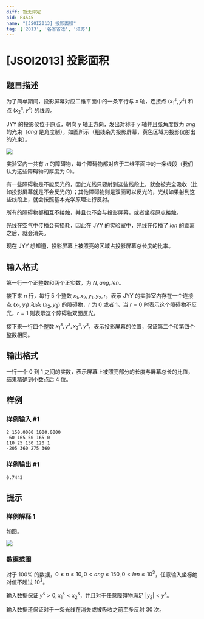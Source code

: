```yaml
---
diff: 暂无评定
pid: P4545
name: "[JSOI2013] 投影面积"
tag: ['2013', '各省省选', '江苏']
---
```

# [JSOI2013] 投影面积
## 题目描述

为了简单期间，投影屏幕对应二维平面中的一条平行与 $x$ 轴，连接点 $(x_1^s,y^s)$ 和点 $(x_2^s,y^s)$ 的线段。

JYY 的投影仪位于原点，朝向 $y$ 轴正方向，发出对称于 $y$ 轴并且张角度数为 $ang$ 的光束（$ang$ 是角度制），如图所示（粗线条为投影屏幕，黄色区域为投影仪射出的光束）。

![](https://cdn.luogu.com.cn/upload/image_hosting/ate0zcyz.png)

实验室内一共有 $n$ 的障碍物，每个障碍物都对应于二维平面中的一条线段（我们认为这些障碍物的厚度为 $0$）。

有一些障碍物是不能反光的，因此光线只要射到这些线段上，就会被完全吸收（比如投影屏幕就是不会反光的）；其他障碍物则是双面可以反光的，光线如果射到这些线段上，就会按照基本光学原理进行反射。

所有的障碍物都相互不接触，并且也不会与投影屏幕，或者坐标原点接触。

光线在空气中传播会有损耗，因此在 JYY 的实验室中，光线在传播了 $len$ 的距离之后，就会消失。

现在 JYY 想知道，投影屏幕上被照亮的区域占投影屏幕总长度的比率。
## 输入格式

第一行一个正整数和两个正实数，为 $N,ang,len$。

接下来 $n$ 行，每行 $5$ 个整数 $x_1,x_2,y_1,y_2,r$，表示 JYY 的实验室内存在一个连接点 $(x_1,y_1)$ 和点 $(x_2,y_2)$ 的障碍物，$r$ 为 $0$ 或者 $1$。当 $r=0$ 时表示这个障碍物不反光，$r=1$ 则表示这个障碍物双面反光。

接下来一行四个整数 $x_1^s,y^s,x_2^s,y^s$，表示投影屏幕的位置，保证第二个和第四个整数相同。
## 输出格式

一行一个 $0$ 到 $1$ 之间的实数，表示屏幕上被照亮部分的长度与屏幕总长的比值，结果精确到小数点后 $4$ 位。
## 样例

### 样例输入 #1
```
2 150.0000 1000.0000
-60 165 50 165 0
110 25 130 120 1
-205 360 275 360
```
### 样例输出 #1
```
0.7443
```
## 提示

### 样例解释 1

如图。

![](https://cdn.luogu.com.cn/upload/image_hosting/k09d8sjd.png)

### 数据范围

对于 $100\%$ 的数据，$0\leq n\leq 10,0<ang\leq 150,0<len\leq 10^3$，任意输入坐标绝对值不超过 $10^3$。

输入数据保证 $y^s>0,x_1^s<x_2^s$，并且对于任意障碍物满足 $\vert y_2\vert<y^s$。

输入数据还保证对于一条光线在消失或被吸收之前至多反射 $30$ 次。
